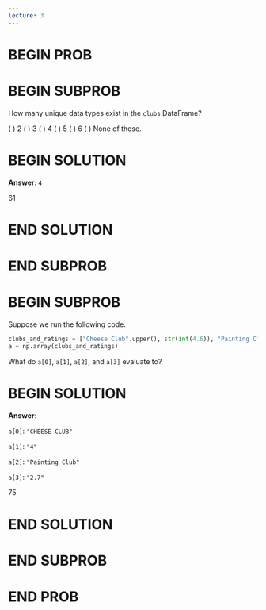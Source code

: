 ```yaml
---
lecture: 3
---
```


# BEGIN PROB

# BEGIN SUBPROB

How many unique data types exist in the `clubs` DataFrame?

( ) 2 
( ) 3 
( ) 4 
( ) 5 
( ) 6 
( ) None of these.

# BEGIN SOLUTION

**Answer**: `4`

<average>61</average>

# END SOLUTION

# END SUBPROB

# BEGIN SUBPROB

Suppose we run the following code.

```py
clubs_and_ratings = ["Cheese Club".upper(), str(int(4.6)), "Painting Club".title(), 3.7 - 1]
a = np.array(clubs_and_ratings)
```

What do `a[0]`, `a[1]`, `a[2]`, and `a[3]` evaluate to?

# BEGIN SOLUTION

**Answer**: 

`a[0]`: `"CHEESE CLUB"`

`a[1]`: `"4"`

`a[2]`: `"Painting Club"`

`a[3]`: `"2.7"`

<average>75</average>

# END SOLUTION

# END SUBPROB

# END PROB